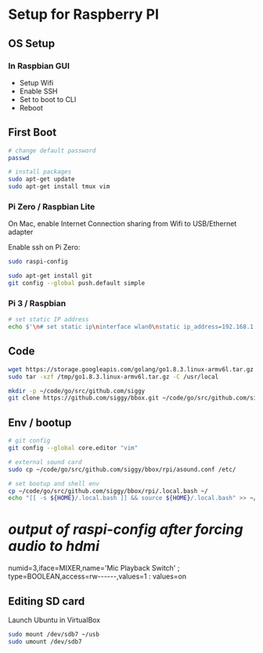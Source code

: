 # Setup for Raspberry PI

## OS Setup

### In Raspbian GUI

- Setup Wifi
- Enable SSH
- Set to boot to CLI
- Reboot

## First Boot

```bash
# change default password
passwd

# install packages
sudo apt-get update
sudo apt-get install tmux vim
```

### Pi Zero / Raspbian Lite

On Mac, enable Internet Connection sharing from Wifi to USB/Ethernet adapter

Enable ssh on Pi Zero:

```bash
sudo raspi-config
```

```bash
sudo apt-get install git
git config --global push.default simple
```

### Pi 3 / Raspbian

```bash
# set static IP address
echo $'\n# set static ip\ninterface wlan0\nstatic ip_address=192.168.1.141/24\nstatic routers=192.168.1.1\nstatic domain_name_servers=192.168.1.1' | sudo tee --append /etc/dhcpcd.conf
```

## Code

```bash
wget https://storage.googleapis.com/golang/go1.8.3.linux-armv6l.tar.gz -O /tmp/go1.8.3.linux-armv6l.tar.gz
sudo tar -xzf /tmp/go1.8.3.linux-armv6l.tar.gz -C /usr/local

mkdir -p ~/code/go/src/github.com/siggy
git clone https://github.com/siggy/bbox.git ~/code/go/src/github.com/siggy/bbox
```

## Env / bootup

```bash
# git config
git config --global core.editor "vim"
```

```bash
# external sound card
sudo cp ~/code/go/src/github.com/siggy/bbox/rpi/asound.conf /etc/

# set bootup and shell env
cp ~/code/go/src/github.com/siggy/bbox/rpi/.local.bash ~/
echo "[[ -s ${HOME}/.local.bash ]] && source ${HOME}/.local.bash" >> ~/.bashrc
```

# *output of raspi-config after forcing audio to hdmi*
numid=3,iface=MIXER,name='Mic Playback Switch'
  ; type=BOOLEAN,access=rw------,values=1
  : values=on

## Editing SD card

Launch Ubuntu in VirtualBox

```bash
sudo mount /dev/sdb7 ~/usb
sudo umount /dev/sdb7
```
